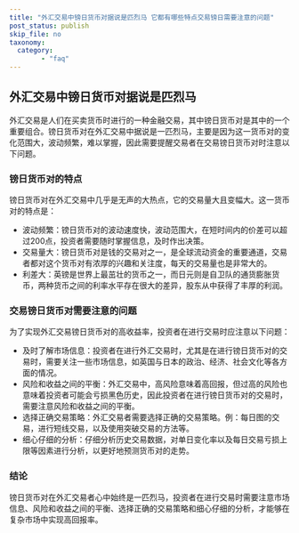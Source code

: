 ```yaml
---
title: "外汇交易中镑日货币对据说是匹烈马 它都有哪些特点交易镑日需要注意的问题"
post_status: publish
skip_file: no
taxonomy:
  category:
        - "faq"
---
```


## 外汇交易中镑日货币对据说是匹烈马

外汇交易是人们在买卖货币时进行的一种金融交易，其中镑日货币对是其中的一个重要组合。镑日货币对在外汇交易中据说是一匹烈马，主要是因为这一货币对的变化范围大，波动频繁，难以掌握，因此需要提醒交易者在交易镑日货币对时注意以下问题。

### 镑日货币对的特点

镑日货币对在外汇交易中几乎是无声的大热点，它的交易量大且变幅大。这一货币对的特点是：

- 波动频繁：镑日货币对的波动速度快，波动范围大，在短时间内的价差可以超过200点，投资者需要随时掌握信息，及时作出决策。
- 交易量大：镑日货币对是钱的交易对之一，是全球流动资金的重要通道，交易者都对这个货币对有浓厚的兴趣和关注度，每天的交易量也是非常大的。
- 利差大：英镑是世界上最茁壮的货币之一，而日元则是自卫队的通货膨胀货币，两种货币之间的利率水平存在很大的差异，股东从中获得了丰厚的利润。

### 交易镑日货币对需要注意的问题

为了实现外汇交易镑日货币对的高收益率，投资者在进行交易时应注意以下问题：

- 及时了解市场信息：投资者在进行外汇交易时，尤其是在进行镑日货币对的交易时，需要关注一些市场信息，如英国与日本的政治、经济、社会文化等各方面的情况。
- 风险和收益之间的平衡：外汇交易中，高风险意味着高回报，但过高的风险也意味着投资者可能会亏损黑色历史，因此投资者在进行镑日货币对的交易时，需要注意风险和收益之间的平衡。
- 选择正确交易策略：外汇交易者需要选择正确的交易策略。例：每日图的交易，进行短线交易，以及使用突破交易的方法等。
- 细心仔细的分析：仔细分析历史交易数据，对单日变化率以及每日交易亏损上限等因素进行分析，以更好地预测货币对的走势。

### 结论

镑日货币对在外汇交易者心中始终是一匹烈马，投资者在进行交易时需要注意市场信息、风险和收益之间的平衡、选择正确的交易策略和细心仔细的分析，才能够在复杂市场中实现高回报率。
